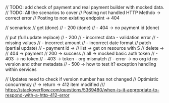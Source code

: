 // TODO: add check of payment and real payment builder with mocked data.
// TODO:  All the scenarios to cover
//  Posting not handled HTTP Methdo -> correct error
//  Posting to non existing endpoint -> 404

//  scenarios:
//  get (done)
//   - 200  (done)
//   - 404 -> no payment id (done)

//  put (full update replace)
//   - 200 
//   - incorrect data - validation error
//      - missing values
//      - incorrect amount
//      - incorrect date format
//  patch (partial update)
//    - payment id -> 
//  list -> get on resource with S
//  delete ->
//        404 -> payment
//        200 -> success
//  all  -> mocked basic auth token
//   - 403 -> no token
//   - 403 -> token - org mismatch
//   - error -> no org id no version and other metadata
//   - 500 -> how to test it? exception handling within services

// Updates need to check if version number has not changed
// Optimistic concurrency
// -> return -> 412 item modified
///  https://stackoverflow.com/questions/5369480/when-is-it-appropriate-to-respond-with-a-http-412-error 
